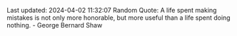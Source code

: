 Last updated: 2024-04-02 11:32:07
Random Quote: A life spent making mistakes is not only more honorable, but more useful than a life spent doing nothing. - George Bernard Shaw